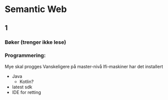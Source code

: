 # Semantic Web

## 1

### Bøker (trenger ikke lese)

### Programmering:

Mye skal progges
Vanskeligere på master-nivå
Ifi-maskiner har det installert

- Java
  - Kotlin?
- latest sdk
- IDE for retting
